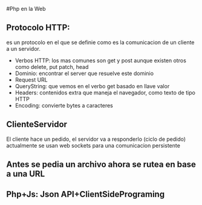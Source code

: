 #Php en la Web

## Protocolo HTTP:
  es un protocolo en el que se definie como es la comunicacion de un cliente a un servidor.

  * Verbos HTTP: los mas comunes son get y post aunque existen otros como delete, put patch, head
  * Dominio: encontrar el server que resuelve este dominio
  * Request URL
  * QueryString: que vemos en el verbo get basado en llave valor
  * Headers: contenidos extra que maneja el navegador, como texto de tipo HTTP
  * Encoding: convierte bytes a caracteres

## ClienteServidor

El cliente hace un pedido, el servidor va a responderlo (ciclo de pedido) actualmente se usan web
sockets para una comunicacion persistente

## Antes se pedia un archivo ahora se rutea en base a una URL

## Php+Js: Json API+ClientSidePrograming
